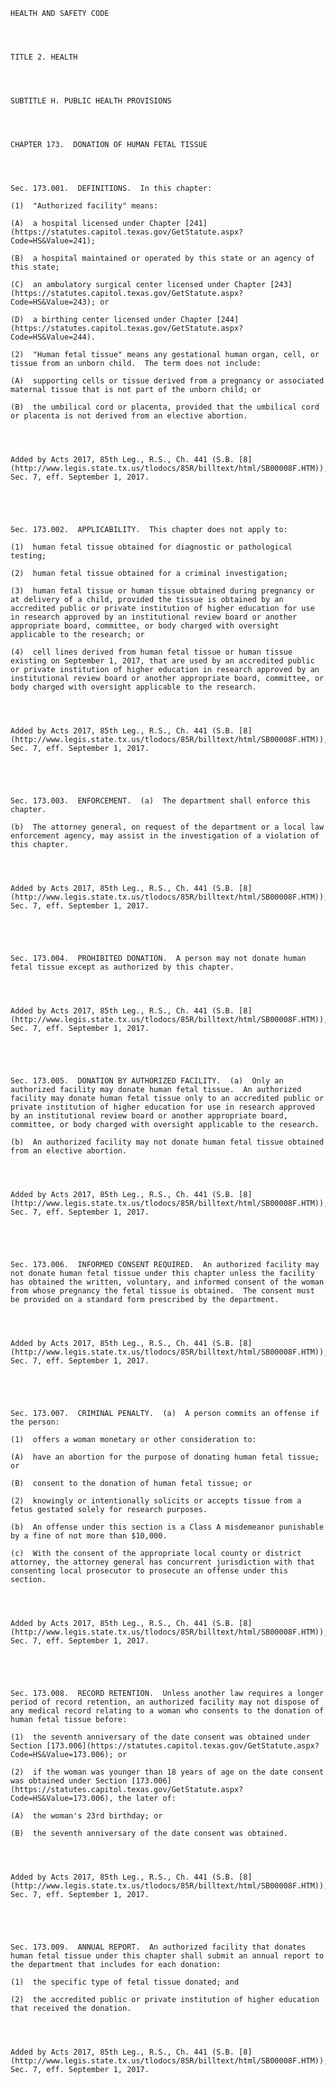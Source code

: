 ﻿
    
    
    	
    					
    
    
    HEALTH AND SAFETY CODE
    
      
    
    
    TITLE 2. HEALTH
    
      
    
    
    SUBTITLE H. PUBLIC HEALTH PROVISIONS
    
      
    
    
    CHAPTER 173.  DONATION OF HUMAN FETAL TISSUE
    
      
    
    
    Sec. 173.001.  DEFINITIONS.  In this chapter:
    
    (1)  "Authorized facility" means:
    
    (A)  a hospital licensed under Chapter [241](https://statutes.capitol.texas.gov/GetStatute.aspx?Code=HS&Value=241);
    
    (B)  a hospital maintained or operated by this state or an agency of this state;
    
    (C)  an ambulatory surgical center licensed under Chapter [243](https://statutes.capitol.texas.gov/GetStatute.aspx?Code=HS&Value=243); or
    
    (D)  a birthing center licensed under Chapter [244](https://statutes.capitol.texas.gov/GetStatute.aspx?Code=HS&Value=244).
    
    (2)  "Human fetal tissue" means any gestational human organ, cell, or tissue from an unborn child.  The term does not include:
    
    (A)  supporting cells or tissue derived from a pregnancy or associated maternal tissue that is not part of the unborn child; or
    
    (B)  the umbilical cord or placenta, provided that the umbilical cord or placenta is not derived from an elective abortion.
    
    
    
    
    Added by Acts 2017, 85th Leg., R.S., Ch. 441 (S.B. [8](http://www.legis.state.tx.us/tlodocs/85R/billtext/html/SB00008F.HTM)), Sec. 7, eff. September 1, 2017.
    
    
    
    
    
    Sec. 173.002.  APPLICABILITY.  This chapter does not apply to:
    
    (1)  human fetal tissue obtained for diagnostic or pathological testing; 
    
    (2)  human fetal tissue obtained for a criminal investigation;
    
    (3)  human fetal tissue or human tissue obtained during pregnancy or at delivery of a child, provided the tissue is obtained by an accredited public or private institution of higher education for use in research approved by an institutional review board or another appropriate board, committee, or body charged with oversight applicable to the research; or
    
    (4)  cell lines derived from human fetal tissue or human tissue existing on September 1, 2017, that are used by an accredited public or private institution of higher education in research approved by an institutional review board or another appropriate board, committee, or body charged with oversight applicable to the research.
    
    
    
    
    Added by Acts 2017, 85th Leg., R.S., Ch. 441 (S.B. [8](http://www.legis.state.tx.us/tlodocs/85R/billtext/html/SB00008F.HTM)), Sec. 7, eff. September 1, 2017.
    
    
    
    
    
    Sec. 173.003.  ENFORCEMENT.  (a)  The department shall enforce this chapter.
    
    (b)  The attorney general, on request of the department or a local law enforcement agency, may assist in the investigation of a violation of this chapter.
    
    
    
    
    Added by Acts 2017, 85th Leg., R.S., Ch. 441 (S.B. [8](http://www.legis.state.tx.us/tlodocs/85R/billtext/html/SB00008F.HTM)), Sec. 7, eff. September 1, 2017.
    
    
    
    
    
    Sec. 173.004.  PROHIBITED DONATION.  A person may not donate human fetal tissue except as authorized by this chapter.
    
    
    
    
    Added by Acts 2017, 85th Leg., R.S., Ch. 441 (S.B. [8](http://www.legis.state.tx.us/tlodocs/85R/billtext/html/SB00008F.HTM)), Sec. 7, eff. September 1, 2017.
    
    
    
    
    
    Sec. 173.005.  DONATION BY AUTHORIZED FACILITY.  (a)  Only an authorized facility may donate human fetal tissue.  An authorized facility may donate human fetal tissue only to an accredited public or private institution of higher education for use in research approved by an institutional review board or another appropriate board, committee, or body charged with oversight applicable to the research.
    
    (b)  An authorized facility may not donate human fetal tissue obtained from an elective abortion.
    
    
    
    
    Added by Acts 2017, 85th Leg., R.S., Ch. 441 (S.B. [8](http://www.legis.state.tx.us/tlodocs/85R/billtext/html/SB00008F.HTM)), Sec. 7, eff. September 1, 2017.
    
    
    
    
    
    Sec. 173.006.  INFORMED CONSENT REQUIRED.  An authorized facility may not donate human fetal tissue under this chapter unless the facility has obtained the written, voluntary, and informed consent of the woman from whose pregnancy the fetal tissue is obtained.  The consent must be provided on a standard form prescribed by the department.
    
    
    
    
    Added by Acts 2017, 85th Leg., R.S., Ch. 441 (S.B. [8](http://www.legis.state.tx.us/tlodocs/85R/billtext/html/SB00008F.HTM)), Sec. 7, eff. September 1, 2017.
    
    
    
    
    
    Sec. 173.007.  CRIMINAL PENALTY.  (a)  A person commits an offense if the person:
    
    (1)  offers a woman monetary or other consideration to:
    
    (A)  have an abortion for the purpose of donating human fetal tissue; or
    
    (B)  consent to the donation of human fetal tissue; or
    
    (2)  knowingly or intentionally solicits or accepts tissue from a fetus gestated solely for research purposes.
    
    (b)  An offense under this section is a Class A misdemeanor punishable by a fine of not more than $10,000.
    
    (c)  With the consent of the appropriate local county or district attorney, the attorney general has concurrent jurisdiction with that consenting local prosecutor to prosecute an offense under this section.
    
    
    
    
    Added by Acts 2017, 85th Leg., R.S., Ch. 441 (S.B. [8](http://www.legis.state.tx.us/tlodocs/85R/billtext/html/SB00008F.HTM)), Sec. 7, eff. September 1, 2017.
    
    
    
    
    
    Sec. 173.008.  RECORD RETENTION.  Unless another law requires a longer period of record retention, an authorized facility may not dispose of any medical record relating to a woman who consents to the donation of human fetal tissue before:
    
    (1)  the seventh anniversary of the date consent was obtained under Section [173.006](https://statutes.capitol.texas.gov/GetStatute.aspx?Code=HS&Value=173.006); or
    
    (2)  if the woman was younger than 18 years of age on the date consent was obtained under Section [173.006](https://statutes.capitol.texas.gov/GetStatute.aspx?Code=HS&Value=173.006), the later of:
    
    (A)  the woman's 23rd birthday; or
    
    (B)  the seventh anniversary of the date consent was obtained.
    
    
    
    
    Added by Acts 2017, 85th Leg., R.S., Ch. 441 (S.B. [8](http://www.legis.state.tx.us/tlodocs/85R/billtext/html/SB00008F.HTM)), Sec. 7, eff. September 1, 2017.
    
    
    
    
    
    Sec. 173.009.  ANNUAL REPORT.  An authorized facility that donates human fetal tissue under this chapter shall submit an annual report to the department that includes for each donation:
    
    (1)  the specific type of fetal tissue donated; and
    
    (2)  the accredited public or private institution of higher education that received the donation.
    
    
    
    
    Added by Acts 2017, 85th Leg., R.S., Ch. 441 (S.B. [8](http://www.legis.state.tx.us/tlodocs/85R/billtext/html/SB00008F.HTM)), Sec. 7, eff. September 1, 2017.
    
    
    
    
    				
